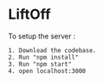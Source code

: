 # LiftOff
To setup the server :
```
1. Download the codebase.
2. Run "npm install"
3. Run "npm start"
4. open localhost:3000

```
